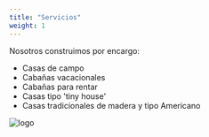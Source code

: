 ```yaml
---
title: "Servicios"
weight: 1
---
```


Nosotros construimos por encargo:

- Casas de campo
- Cabañas vacacionales
- Cabañas para rentar
- Casas tipo 'tiny house'
- Casas tradicionales de madera y tipo Americano

![logo](../images/favicon-128x128.png)
